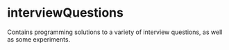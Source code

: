 # interviewQuestions
Contains programming solutions to a variety of interview questions, as well as some experiments.
